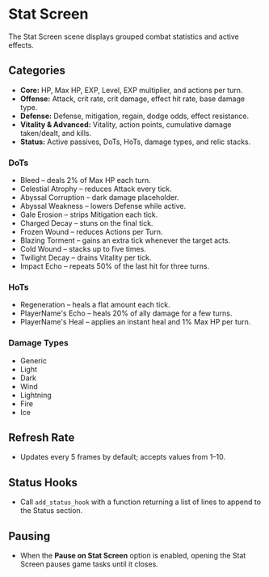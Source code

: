 # Stat Screen

The Stat Screen scene displays grouped combat statistics and active effects.

## Categories
- **Core:** HP, Max HP, EXP, Level, EXP multiplier, and actions per turn.
- **Offense:** Attack, crit rate, crit damage, effect hit rate, base damage type.
- **Defense:** Defense, mitigation, regain, dodge odds, effect resistance.
- **Vitality & Advanced:** Vitality, action points, cumulative damage taken/dealt, and kills.
- **Status:** Active passives, DoTs, HoTs, damage types, and relic stacks.

### DoTs
- Bleed – deals 2% of Max HP each turn.
- Celestial Atrophy – reduces Attack every tick.
- Abyssal Corruption – dark damage placeholder.
- Abyssal Weakness – lowers Defense while active.
- Gale Erosion – strips Mitigation each tick.
- Charged Decay – stuns on the final tick.
- Frozen Wound – reduces Actions per Turn.
- Blazing Torment – gains an extra tick whenever the target acts.
- Cold Wound – stacks up to five times.
- Twilight Decay – drains Vitality per tick.
- Impact Echo – repeats 50% of the last hit for three turns.

### HoTs
- Regeneration – heals a flat amount each tick.
- PlayerName's Echo – heals 20% of ally damage for a few turns.
- PlayerName's Heal – applies an instant heal and 1% Max HP per turn.

### Damage Types
- Generic
- Light
- Dark
- Wind
- Lightning
- Fire
- Ice

## Refresh Rate
- Updates every 5 frames by default; accepts values from 1–10.

## Status Hooks
- Call `add_status_hook` with a function returning a list of lines to append to the Status section.

## Pausing
- When the **Pause on Stat Screen** option is enabled, opening the Stat Screen pauses game tasks until it closes.
